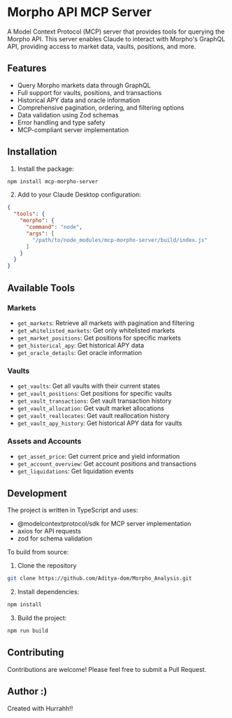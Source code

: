 # Morpho API MCP Server

A Model Context Protocol (MCP) server that provides tools for querying the Morpho API. This server enables Claude to interact with Morpho's GraphQL API, providing access to market data, vaults, positions, and more.

## Features

* Query Morpho markets data through GraphQL
* Full support for vaults, positions, and transactions
* Historical APY data and oracle information
* Comprehensive pagination, ordering, and filtering options
* Data validation using Zod schemas
* Error handling and type safety
* MCP-compliant server implementation

## Installation

1. Install the package:
```bash
npm install mcp-morpho-server
```

2. Add to your Claude Desktop configuration:
```json
{
  "tools": {
    "morpho": {
      "command": "node",
      "args": [
        "/path/to/node_modules/mcp-morpho-server/build/index.js"
      ]
    }
  }
}
```

## Available Tools

### Markets
- `get_markets`: Retrieve all markets with pagination and filtering
- `get_whitelisted_markets`: Get only whitelisted markets
- `get_market_positions`: Get positions for specific markets
- `get_historical_apy`: Get historical APY data
- `get_oracle_details`: Get oracle information

### Vaults
- `get_vaults`: Get all vaults with their current states
- `get_vault_positions`: Get positions for specific vaults
- `get_vault_transactions`: Get vault transaction history
- `get_vault_allocation`: Get vault market allocations
- `get_vault_reallocates`: Get vault reallocation history
- `get_vault_apy_history`: Get historical APY data for vaults

### Assets and Accounts
- `get_asset_price`: Get current price and yield information
- `get_account_overview`: Get account positions and transactions
- `get_liquidations`: Get liquidation events

## Development

The project is written in TypeScript and uses:
* @modelcontextprotocol/sdk for MCP server implementation
* axios for API requests
* zod for schema validation

To build from source:

1. Clone the repository
```bash
git clone https://github.com/Aditya-dom/Morpho_Analysis.git
```

2. Install dependencies:
```bash
npm install
```

3. Build the project:
```bash
npm run build
```

## Contributing

Contributions are welcome! Please feel free to submit a Pull Request.

## Author :)

Created with Hurrahh!!